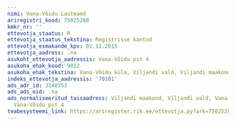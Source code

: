 ```yaml
---
nimi: Vana-Võidu Lasteaed
ariregistri_kood: 75025288
kmkr_nr: ''
ettevotja_staatus: R
ettevotja_staatus_tekstina: Registrisse kantud
ettevotja_esmakande_kpv: 01.12.2015
ettevotja_aadress: .na
asukoht_ettevotja_aadressis: Vana-Võidu pst 4
asukoha_ehak_kood: 9012
asukoha_ehak_tekstina: Vana-Võidu küla, Viljandi vald, Viljandi maakond
indeks_ettevotja_aadressis: '70101'
ads_adr_id: 3148353
ads_ads_oid: .na
ads_normaliseeritud_taisaadress: Viljandi maakond, Viljandi vald, Vana-Võidu küla,
  Vana-Võidu pst 4
teabesysteemi_link: https://ariregister.rik.ee/ettevotja.py?ark=75025288&ref=rekvisiidid
---
```

